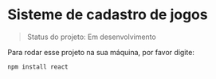 <h1>Sisteme de cadastro de jogos</h1>

> Status do projeto: Em desenvolvimento

Para rodar esse projeto na sua máquina, por favor digite:

```
npm install react
```
